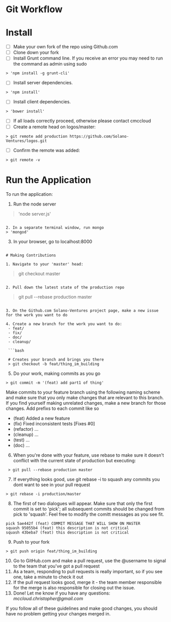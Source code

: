 Git Workflow
=====================

# Install

- [ ] Make your own fork of the repo using Github.com
- [ ] Clone down your fork
- [ ] Install Grunt command line. If you receive an error you may need to run the command as admin using sudo
```
> 'npm install -g grunt-cli'
```
- [ ] Install server dependencies.
```
> 'npm install'
```
- [ ] Install client dependencies.
```
> 'bower install'
```
- [ ] If all loads correctly proceed, otherwise please contact cmccloud
- [ ] Create a remote head on logos/master:
```
> git remote add production https://github.com/Solano-Ventures/logos.git
```
- [ ] Confirm the remote was added:
```
> git remote -v
```

# Run the Application

To run the application:

1. Run the node server
> 'node server.js'
```

2. In a separate terminal window, run mongo
> 'mongod'
```
3. In your browser, go to localhost:8000
```

# Making Contributions

1. Navigate to your 'master' head:
 ```
 > git checkout master
 ```
 
2. Pull down the latest state of the production repo
 ``` 
 > git pull --rebase production master
 ```
 
3. On the Github.com Solano-Ventures project page, make a new issue for the work you want to do

4. Create a new branch for the work you want to do:
  - feat/
  - fix/
  - doc/
  - cleanup/

  ```bash
  
  # Creates your branch and brings you there
  > git checkout -b feat/thing_im_building
  ```
  
5. Do your work, making commits as you go
 ```
 > git commit -m '(feat) add part1 of thing'
 ```
 Make commits to your feature branch using the following naming scheme and make sure that you only make changes that are relevant to this branch. If you find yourself making unrelated changes, make a new branch for those changes. Add prefixs to each commit like so
  - (feat) Added a new feature
  - (fix) Fixed inconsistent tests [Fixes #0]
  - (refactor) ...
  - (cleanup) ...
  - (test) ...
  - (doc) ...

6. When you're done with your feature, use rebase to make sure it doesn't conflict with the current state of production but executing:
 ```
  > git pull --rebase production master
 ```

7. If everything looks good, use git rebase -i to squash any commits you dont want to see in your pull request
 ```
 > git rebase -i production/master
 ```

8. The first of two dialogues will appear.  Make sure that only the first commit is set to 'pick'; all subsequent commits should be changed from pick to 'squash'.  Feel free to modify the comitt messages as you see fit.
 ```
 pick 5ae442f (feat) COMMIT MESSAGE THAT WILL SHOW ON MASTER
 squash 95055b4 (feat) this description is not critical
 squash 43beba7 (feat) this description is not critical
 ```
 
9. Push to your fork
 ```
 > git push origin feat/thing_im_building
 ```
 
10. Go to GitHub.com and make a pull request, use the @username to signal to the team that you've got a pull request
11. As a team, responding to pull requests is really important, so if you see one, take a minute to check it out
12. If the pull request looks good, merge it - the team member responsible for the merge is also responsible for closing out the issue.
13. Done! Let me know if you have any questions: _mccloud.christopher@gmail.com_

If you follow all of these guidelines and make good changes, you should have no problem getting your changes merged in.